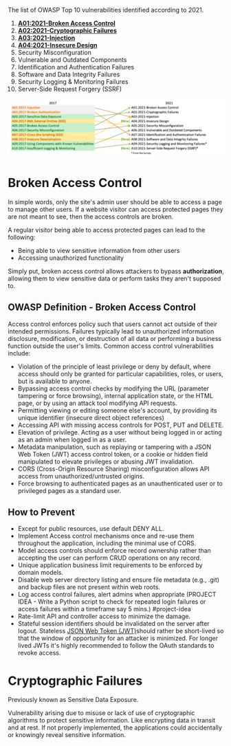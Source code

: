 The list of OWASP Top 10 vulnerabilities identified according to 2021.
1. [**A01:2021-Broken Access Control**](https://owasp.org/Top10/A01_2021-Broken_Access_Control/)
2. [**A02:2021-Cryptographic Failures**](https://owasp.org/Top10/A02_2021-Cryptographic_Failures/)
3. [**A03:2021-Injection**](https://owasp.org/Top10/A03_2021-Injection/)
4. [**A04:2021-Insecure Design**](https://owasp.org/Top10/A04_2021-Insecure_Design/)
5. Security Misconfiguration
6. Vulnerable and Outdated Components
7. Identification and Authentication Failures
8. Software and Data Integrity Failures
9. Security Logging & Monitoring Failures
10. Server-Side Request Forgery (SSRF)

![](../Pasted%20image%2020250301130321.png)
# Broken Access Control

In simple words,  only the site's admin user should be able to access a page to manage other users. If a website visitor can access protected pages they are not meant to see, then the access controls are broken.

A regular visitor being able to access protected pages can lead to the following:

- Being able to view sensitive information from other users
- Accessing unauthorized functionality

Simply put, broken access control allows attackers to bypass **authorization**, allowing them to view sensitive data or perform tasks they aren't supposed to.

## OWASP Definition - Broken Access Control

Access control enforces policy such that users cannot act outside of their intended permissions. Failures typically lead to unauthorized information disclosure, modification, or destruction of all data or performing a business function outside the user's limits. Common access control vulnerabilities include:

- Violation of the principle of least privilege or deny by default, where access should only be granted for particular capabilities, roles, or users, but is available to anyone.
- Bypassing access control checks by modifying the URL (parameter tampering or force browsing), internal application state, or the HTML page, or by using an attack tool modifying API requests.
- Permitting viewing or editing someone else's account, by providing its unique identifier (insecure direct object references)
- Accessing API with missing access controls for POST, PUT and DELETE.
- Elevation of privilege. Acting as a user without being logged in or acting as an admin when logged in as a user.
- Metadata manipulation, such as replaying or tampering with a JSON Web Token (JWT) access control token, or a cookie or hidden field manipulated to elevate privileges or abusing JWT invalidation.
- CORS (Cross-Origin Resource Sharing) misconfiguration allows API access from unauthorized/untrusted origins.
- Force browsing to authenticated pages as an unauthenticated user or to privileged pages as a standard user.

## How to Prevent
- Except for public resources, use default DENY ALL.
-  Implement Access control mechanisms once and re-use them throughout the application, including the minimal use of CORS.
- Model access controls should enforce record ownership rather than accepting the user can perform CRUD operations on any record.
- Unique application business limit requirements to be enforced by domain models.
- Disable web server directory listing and ensure file metadata (e.g., .git) and backup files are not present within web roots.
- Log access control failures, alert admins when appropriate (PROJECT IDEA - Write a Python script to check for repeated login failures or access failures within a timeframe say 5 mins.) #project-idea
- Rate-limit API and controller access to minimize the damage.
- Stateful session identifiers should be invalidated on the server after logout. Stateless [JSON Web Token (JWT)](https://www.geeksforgeeks.org/json-web-token-jwt/)should rather be short-lived so that the window of opportunity for an attacker is minimized. For longer lived JWTs it's highly recommended to follow the OAuth standards to revoke access.

# Cryptographic Failures

Previously known as Sensitive Data Exposure.

Vulnerability arising due to misuse or lack of use of cryptographic algorithms to protect sensitive information. Like encrypting data in transit and at rest. If not properly implemented, the applications could accidentally or knowingly reveal sensitive information.